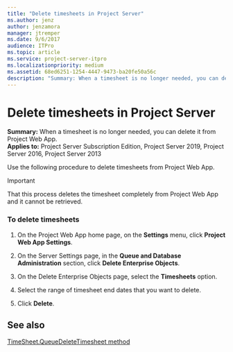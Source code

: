 ```yaml
---
title: "Delete timesheets in Project Server"
ms.author: jenz
author: jenzamora
manager: jtremper
ms.date: 9/6/2017
audience: ITPro
ms.topic: article
ms.service: project-server-itpro
ms.localizationpriority: medium
ms.assetid: 68ed6251-1254-4447-9473-ba20fe50a56c
description: "Summary: When a timesheet is no longer needed, you can delete it from Project Web App."
---
```


# Delete timesheets in Project Server
 
 **Summary:** When a timesheet is no longer needed, you can delete it from Project Web App.<br/>
**Applies to:** Project Server Subscription Edition, Project Server 2019, Project Server 2016, Project Server 2013
  
Use the following procedure to delete timesheets from Project Web App.
  
> [!IMPORTANT]
> That this process deletes the timesheet completely from Project Web App and it cannot be retrieved. 
  
### To delete timesheets

1. On the Project Web App home page, on the **Settings** menu, click **Project Web App Settings**.
    
2. On the Server Settings page, in the **Queue and Database Administration** section, click **Delete Enterprise Objects**.
    
3. On the Delete Enterprise Objects page, select the **Timesheets** option.
    
4. Select the range of timesheet end dates that you want to delete.
    
5. Click **Delete**.
    
## See also

[TimeSheet.QueueDeleteTimesheet method](/previous-versions/office/project-class/gg239536(v=office.15))